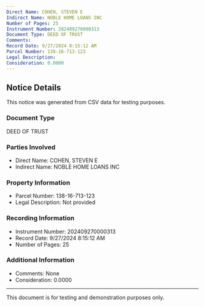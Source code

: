 ```yaml
---
Direct Name: COHEN, STEVEN E
Indirect Name: NOBLE HOME LOANS INC
Number of Pages: 25
Instrument Number: 202409270000313
Document Type: DEED OF TRUST
Comments: 
Record Date: 9/27/2024 8:15:12 AM
Parcel Number: 138-16-713-123
Legal Description: 
Consideration: 0.0000
---
```


## Notice Details

This notice was generated from CSV data for testing purposes.

### Document Type
DEED OF TRUST

### Parties Involved
- Direct Name: COHEN, STEVEN E
- Indirect Name: NOBLE HOME LOANS INC

### Property Information
- Parcel Number: 138-16-713-123
- Legal Description: Not provided

### Recording Information
- Instrument Number: 202409270000313
- Record Date: 9/27/2024 8:15:12 AM
- Number of Pages: 25

### Additional Information
- Comments: None
- Consideration: 0.0000

---

This document is for testing and demonstration purposes only.
